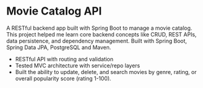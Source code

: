 # Movie Catalog API

A RESTful backend app built with Spring Boot to manage a movie catalog. This project helped me learn core backend concepts like CRUD, REST APIs, data persistence, and dependency management. Built with Spring Boot, Spring Data JPA, PostgreSQL and Maven.

- RESTful API with routing and validation
- Tested MVC architecture with service/repo layers
- Built the ability to update, delete, and search movies by genre, rating, or overall popularity score (rating 1-100).
